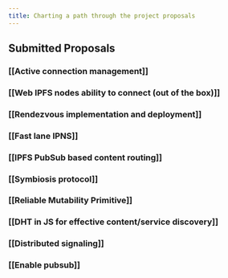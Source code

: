 ```yaml
---
title: Charting a path through the project proposals
---
```


## Submitted Proposals
### [[Active connection management]]
### [[Web IPFS nodes ability to connect (out of the box)]]
### [[Rendezvous implementation and deployment]]
### [[Fast lane IPNS]]
### [[IPFS PubSub based content routing]]
### [[Symbiosis protocol]]
### [[Reliable Mutability Primitive]]
### [[DHT in JS for effective content/service discovery]]
### [[Distributed signaling]]
### [[Enable pubsub]]
